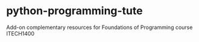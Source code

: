 # python-programming-tute
Add-on complementary resources for Foundations of Programming course ITECH1400
